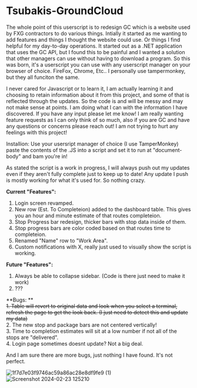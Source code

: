 # Tsubakis-GroundCloud
The whole point of this userscript is to redesign GC which is a website used by FXG contractors to do various things. Intially it started as me wanting to add features and things I thought the website could use. Or things I find helpful for my day-to-day operations. It started out as a .NET application that uses the GC API, but I found this to be painful and I wanted a solution that other managers can use without having to download a program.
So this was born, it's a userscript you can use with any userscript manager on your browser of choice. FireFox, Chrome, Etc.. I personally use tampermonkey, but they all funciton the same.

I never cared for Javascript or to learn it, I am actually learning it and choosing to retain information about it from this project, and some of that is reflected through the updates. So the code is and will be messy and may not make sense at points.
I am doing what I can with the information I have discovered. If you have any input please let me know! I am really wanting feature requests as I can only think of so much, also if you are GC and have any questions or concerns please reach out!
I am not trying to hurt any feelings with this project! 

Installion: Use your usersript manager of choice (I use TamperMonkey) paste the contents of the .JS into a script and set it to run at "document-body" and bam you're in!

As stated the script is a work in progress, I will always push out my updates even if they aren't fully complete just to keep up to date! Any update I push is mostly working for what it's used for. So nothing crazy.

**Current "Features":**
1. Login screen revamped.
2. New row (Est. To Completeion) added to the dashboard table. This gives you an hour and minute estimate of that routes completeion.
3. Stop Progress bar redesign, thicker bars with stop data inside of them.
4. Stop progress bars are color coded based on that routes time to completeion.
5. Renamed "Name" row to "Work Area".
6. Custom notifications with X, really just used to visually show the script is working.

**Future "Features":**
1. Always be able to collapse sidebar. (Code is there just need to make it work)
2. ???

**Bugs: ** <br />
~~1. Table will revert to original data and look when you select a terminal, refresh the page to get the look back. (I just need to detect this and update my data)~~ <br />
2. The new stop and package bars are not centered vertically! <br />
3. Time to completion estimates will sit at a low number if not all of the stops are "delivered". <br />
4. Login page sometimes doesnt update? Not a big deal. <br />

And I am sure there are more bugs, just nothing I have found. It's not perfect.

![1f7d7e03f9746ac59a86ac28e8df9fe9 (1)](https://github.com/trevorftp/Tsubakis-GroundCloud/assets/17115206/3a987fd4-2de8-4bcc-a589-77e71cb47fa3)
![Screenshot 2024-02-23 125210](https://github.com/trevorftp/Tsubakis-GroundCloud/assets/17115206/626668d6-6d55-4246-8efb-3f5c4f336a49)

